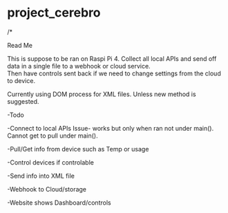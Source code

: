 # project_cerebro

/*


Read Me 

This is suppose to be ran on Raspi Pi 4.  Collect all local 
APIs and send off data in a single file to a webhook or cloud service.  
Then have controls sent back if we need to change settings from the cloud to device.


Currently using DOM process for XML files. Unless new method is suggested.


-Todo

-Connect to local APIs
	Issue- works but only when ran not under main().  Cannot get to pull under main().

-Pull/Get info from device such as Temp or usage

-Control devices if controlable

-Send info into XML file

-Webhook to Cloud/storage

-Website shows Dashboard/controls

